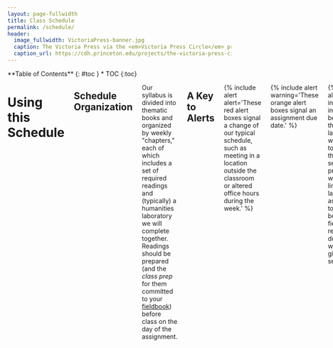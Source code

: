 ```yaml
---
layout: page-fullwidth
title: Class Schedule
permalink: /schedule/
header:
  image_fullwidth: VictoriaPress-banner.jpg
  caption: The Victoria Press via the <em>Victoria Press Circle</em> project
  caption_url: https://cdh.princeton.edu/projects/the-victoria-press-circle/
---
```


<div class="row">
<div class="medium-4 medium-push-8 columns" markdown="1">
<div class="panel radius" markdown="1">
**Table of Contents**
{: #toc }
*  TOC
{:toc}
</div>
</div><!-- /.medium-4.columns -->

<div class="medium-8 medium-pull-4 columns" markdown="1">

# Using this Schedule

## Schedule Organization

Our syllabus is divided into thematic books and organized by weekly "chapters," each of which includes a set of required readings and (typically) a humanities laboratory we will complete together. Readings should be prepared (and the *class prep* for them committed to your [fieldbook](/assignments/fieldbook)) before class on the day of the assignment.

## A Key to Alerts

{% include alert alert='These red alert boxes signal a change of our typical schedule, such as meeting in a location outside the classroom or altered office hours during the week.' %}

{% include alert warning='These orange alert boxes signal an assignment due date.' %}

{% include alert info='These information boxes signal the in-class lab that we will work on together. As the semester progresses I will add links to the lab assignments to these boxes. Your fieldbook reports are due within a week of a given lab session.' %}

-----

# Book the First &#9755; (re)Mediation

## Chapter One: Media Messages

{% include alert info='[Lab #1: Mark(it all)down](/labs/Lab1-Markdown/)' %}

## January 9

Introducing the class

## January 11

+ Marshall McLuhan, ["The Medium is the Message"](https://northeastern.alma.exlibrisgroup.com/leganto/public/01NEU_INST/citation/9006734890001401?auth=SAML) (1964)
+ Lisa Gitelman, "Introduction: Media as Historical Subjects," (to the break on page 12) from [*Always Already New: Media, History, and the Data of Culture*](https://northeastern.alma.exlibrisgroup.com/leganto/public/01NEU_INST/citation/9006734700001401?auth=SAML) (MIT Press, 2006)

## Chapter Two: Codex

{% include alert alert='Meet in the Northeastern Archives & Special Collections, 92 Snell Library (in the basement) on January 16' %}

{% include alert info='[Lab #2: Into the Archive](/labs/Lab2-Archive/)' %}

### January 16 

+ Bonnie Mak, ["Architectures of the Page"](https://northeastern.alma.exlibrisgroup.com/leganto/public/01NEU_INST/citation/9006739380001401?auth=SAML) (2011)

### January 18

+ Amaranth Borsuk, “The Book as Object” from *The Book* (2018)

## Chapter Three: Manuscript

{% include alert info='[Lab #3: Illuminating the Book](/labs/Lab3-Illuminating/)' %}

### January 23 

+ James Gleick, *The Information*, prologue-chapter 2 (pg. 3-50)
+ Ted Chiang, ["The Truth of Fact, the Truth of Feeling"](https://northeastern.alma.exlibrisgroup.com/leganto/public/01NEU_INST/citation/9006741930001401?auth=SAML) (2013)

### January 25

+ Ælfric, [Preface to his translation of Genesis](https://brandonwhawk.net/2014/07/30/aelfrics-preface-to-genesis-a-translation/) (ca. 990)
+ Geoffrey Chaucer, ["Chaucer’s Words to His Scrivener"](http://genius.com/Geoffrey-chaucer-chaucers-words-to-his-scrivener-annotated) (ca. 1380)
+ Excerpts from Johannes Trithemius, [*In Praise of Scribes*](http://misc.yarinareth.net/trithemius.html) (1492)
+ (watch) Getty Museum, ["Making Manuscripts"](https://youtu.be/nuNfdHNTv9o) (6:19)
+ (optional, but new and incredibly cool) A. Radini *et al* ["Medieval women’s early involvement in manuscript production suggested by lapis lazuli identification in dental calculus"](http://advances.sciencemag.org/content/5/1/eaau7126)

## Chapter Four: Literacy

### January 30 

+ Ellen Cushman, ["'We're Taking the Genius of Sequoyah into This Century': The Cherokee Syllabary, Peoplehood, and Perseverance"](https://northeastern.alma.exlibrisgroup.com/leganto/public/01NEU_INST/citation/9006741960001401?auth=SAML) (2011)
+ Annette Vee, “Introduction: Computer Programming as Literacy” from [*Coding Literacy: How Computer Programming is Changing Writing*](https://northeastern.alma.exlibrisgroup.com/leganto/public/01NEU_INST/citation/9006742010001401?auth=SAML) (2018)

### February 1

{% include alert warning='DUE: [Dead Media Poster Presentations](/assignments/deadmediaposter/) in class February 1' %}

-----

# Book the Second &#9755; Impression

## Chapter Five: Into the Matrix

{% include alert info='[Lab #4: Letterpress I]()' %}

### February 6

+ Amaranth Borsuk, “The Book as Content” from *The Book* (2018)
+ (watch) Stephen Fry, [*The Machine That Made Us*](http://www.veoh.com/watch/v18714625RMJnrG8x) (This video is about 1 hour long; plan accordingly!)

### February 8

+ James Gleick, *The Information* (2011), chapter 3 (pg. 51-77)
+ Adam J. Hooks, [“How to Read Like a Renaissance Reader”](http://www.adamghooks.net/2012/08/how-to-read-like-renaissance-reader.html) (2012)
+ (optional, but very useful, watch) [“Printing”](https://youtu.be/bPCiWiLu-W4) vocational film (1947) and [“Learning to Set Type”](https://youtu.be/AHrLIVeH1KM) vocational film (1940s)

## Chapter Six: Print Cultures

{% include alert info='[Lab #5: Letterpress II]()' %}

{% include alert alert='Professor Cordell away on February 15 and 20. Virtual class on February 15' %}

## February 13

+ Benjamin Franklin, [*The Autobiography of Benjamin Franklin*](https://www.gutenberg.org/files/20203/20203-h/20203-h.htm#II), Chapters 2-7
+ Lisa Gitelman, “Print Culture (Other Than Codex): Job Printing and Its Importance” from [*Comparative Textual Media*](https://northeastern.alma.exlibrisgroup.com/leganto/public/01NEU_INST/citation/9007242170001401?auth=SAML) (2013)

## February 15

+ Sydney J. Shep, ["'Smiley, you’re on candid camera': Emoticons & Pre-Digital Networks"](https://northeastern.alma.exlibrisgroup.com/leganto/public/01NEU_INST/citation/9007242420001401?auth=SAML) (2011)
+ Chris Gayomali, ["How Typeface Influences the Way We Read and Think"](http://theweek.com/articles/463196/how-typeface-influences-way-read-think) (2013)
+ Lindsay Lynch, ["How I Came to Love the En Space"](http://www.theatlantic.com/technology/archive/2016/09/how-i-came-to-love-the-en-space/499337/) (2016)
+ Choose a font to research from the [Font Review Journal](http://fontreviewjournal.com/), [Typographica's Favorite Typefaces of 2017](https://typographica.org/features/our-favorite-typefaces-of-2017/), or the [Kern Your Enthusiasm series](http://hilobrow.com/tag/kern-enthusiasm/). Be ready to discuss it in class.

## Chapter Seven: Typecasting

{% include alert info='[Lab #6: Letterpress III]()' %}

{% include alert alert='Professor Cordell away on February 15 and 20. No class on February 20' %}

### February 22

+ Articles about the [Victoria Press](https://en.wikipedia.org/wiki/Victoria_Press)
    + M. M. H., ["A Ramble with Mrs. Grundy: A Visit to the Victoria Printing Press,"](https://northeastern.alma.exlibrisgroup.com/leganto/public/01NEU_INST/citation/9007242280001401?auth=SAML) *English Woman's Journal* (1860)
    + ["The Victoria Press,"](https://northeastern.alma.exlibrisgroup.com/leganto/public/01NEU_INST/citation/9007242330001401?auth=SAML) *Illustrated London News* (15 June 1861)
    + Emily Faithfull, ["Women Compositors,"](https://northeastern.alma.exlibrisgroup.com/leganto/public/01NEU_INST/citation/9007242390001401?auth=SAML) *English Woman's Journal* (1861)
+ Sarah Werner, ["Finding Women in the Printing Shop"](http://sarahwerner.net/blog/2014/10/finding-women-in-the-printing-shop/) (2014)

## Chapter Eight: Circulation

{% include alert info='[Lab #7: Bibliographical]()' %}

### February 27

+ 19th-Century Commentaries on Novel Reading:
    + ["On Novel Reading"](http://www.merrycoz.org/books/NOVELS01.xhtml) (from *The Guardian; or Youth’s Religious Instructor*, 1820)
    + ["Devouring Books"](http://www.merrycoz.org/books/DEVOURNG.xhtml) (from the *American Annals of Education*, 1835)
    + M.M. Backus, ["Novel Writers and Publishers"](http://www.merrycoz.org/books/PARLOR.xhtml) (from *Christian Parlor Magazine*, 1844)
+ Anna North, ["When Novels Were Bad for You"](http://op-talk.blogs.nytimes.com/2014/09/14/when-novels-were-bad-for-you/?_r=0) (2014)
+ Frank Furedi, ["The Media’s First Moral Panic"](http://www.frankfuredi.com/article/the_medias_first_moral_panic) (2015)

### March 1

+ James Gleick, *The Information* (2011), chapters 11 (pg. 310-323)
+ Ryan Cordell and Abby Mullen, ["'Fugitive Verses': The Circulation of Poems in Nineteenth-Century American Newspapers”](https://northeastern.alma.exlibrisgroup.com/leganto/public/01NEU_INST/citation/9007242470001401?auth=SAML) (2017)

---

# Interlude &#9755; Spring Break 

March 4-8

---

# Book the Third &#9755; Read-Write-Execute

## Chapter Nine: Algorithmical

{% include alert info='[Lab #8: Building a Bot]()' %}

### March 13

+ James Gleick, *The Information* (2011), chapters 4-6 (pg. 78-203)

### March 15

+ Vikram Chandra, ["The Beauty of Code"](https://www.theparisreview.org/blog/2014/09/05/the-beauty-of-code/) (2014)
+ [Electronic Literature Collection: Bots](http://collection.eliterature.org/3/collection-bots.html)
+ Scott B. Weingart, ["The Route of a Text Message"](http://scottbot.net/the-route-of-a-text-message/) (2019)

## Chapter Ten: Text as Data

{% include alert info='[Lab #9: Computational Reading I]()' %}

### March 20

+ Sydney Padua, [*The Thrilling Adventures of Lovelace and Babbage:  The (Mostly) True Story of the First Computer*](http://amzn.to/2iPqWRY) (2015), beginning-pg. 90

### March 22

+ Sydney Padua, [*The Thrilling Adventures of Lovelace and Babbage:  The (Mostly) True Story of the First Computer*](http://amzn.to/2iPqWRY) (2015), pg. 147-257

## Chapter Eleven: Obsolescence

{% include alert info='[Lab #10: Computational Reading II]()' %}

### March 27

+ Octave Uzanne, ["The End of Books"](https://ebooks.adelaide.edu.au/u/uzanne/octave/end/) (1894)
+ (watch) Carl Schlesinger and David Loeb Weiss, ["Farewell etaoin shrdlu"](https://vimeo.com/127605643) (1978)

### March 29

+ Lauren J. Young, Daniel Peterschmidt, and Cat Frazier, "File Not Found Series" (2017)
  + ["Ghosts in The Reels"](https://apps.sciencefriday.com/data/ghosts.html)
  + ["The Librarians Saving the Internet"](https://apps.sciencefriday.com/data/librarians.html)
  + ["Data Reawakening"](https://apps.sciencefriday.com/data/reawakening.html)
+ Craig Mod, ["Future Reading"](https://aeon.co/essays/stagnant-and-dull-can-digital-books-ever-replace-print) (2015)

## Chapter Twelve: Book Futures

{% include alert info='[Lab #11: Electronic Literature]()' %}

### April 3 

+ Jon Bois, [“What Football Will Look Like in the Future”](https://www.sbnation.com/a/17776-football/) (2017)
+ Amaranth Borsuk, “The Book as Idea” and “The Book as Interface” from *The Book* (2018)

### April 5

+ James Gleick, *The Information* (2011), chapters 14, 15, and epilogue

## Chapter Thirteen: Memory

{% include alert warning='Unessay discussion in class April 17' %}

### April 10

+ Emily St. John Mandel, [*Station Eleven*](http://amzn.to/2hSefIP), to page 115

### April 12

+ Emily St. John Mandel, [*Station Eleven*](http://amzn.to/2hSefIP), to page 228 

### April 17

+ Emily St. John Mandel, [*Station Eleven*](http://amzn.to/2hSefIP), to end